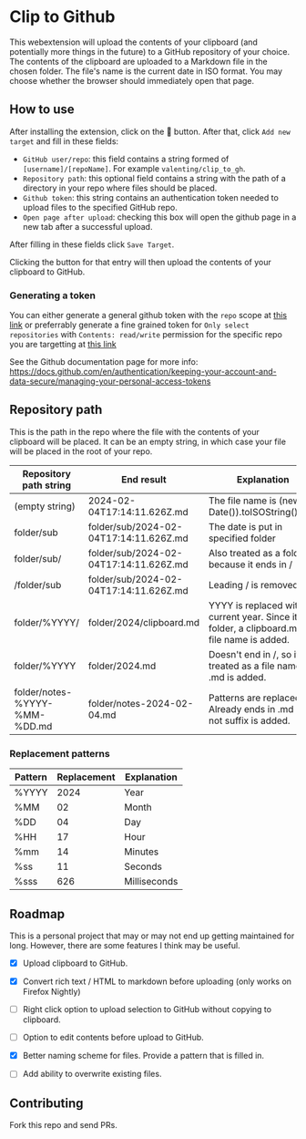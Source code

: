 # Clip to Github

This webextension will upload the contents of your clipboard (and potentially more things in the future) to a GitHub repository of your choice. The contents of the clipboard are uploaded to a Markdown file in the chosen folder. The file's name is the current date in ISO format. You may choose whether the browser should immediately open that page.

## How to use

After installing the extension, click on the 📎 button.
After that, click `Add new target` and fill in these fields:

- `GitHub user/repo`: this field contains a string formed of `[username]/[repoName]`. For example `valenting/clip_to_gh`.
- `Repository path`: this optional field contains a string with the path of a directory in your repo where files should be placed.
- `Github token`: this string contains an authentication token needed to upload files to the specified GitHub repo.
- `Open page after upload`: checking this box will open the github page in a new tab after a successful upload.

After filling in these fields click `Save Target`.

Clicking the button for that entry will then upload the contents of your clipboard to GitHub.

### Generating a token

You can either generate a general github token with the `repo` scope at [this link](https://github.com/settings/tokens/new) or preferrably generate a fine grained token for `Only select repositories` with `Contents: read/write` permission for the specific repo you are targetting at [this link](https://github.com/settings/personal-access-tokens/new)

See the Github documentation page for more info:
https://docs.github.com/en/authentication/keeping-your-account-and-data-secure/managing-your-personal-access-tokens

## Repository path

This is the path in the repo where the file with the contents of your clipboard will be placed.
It can be an empty string, in which case your file will be placed in the root of your repo.

| Repository path string | End result                             | Explanation                                                                                 |
| ---------------------- | -------------------------------------- | ------------------------------------------------------------------------------------------- |
| (empty string)         | 2024-02-04T17:14:11.626Z.md            | The file name is (new Date()).toISOString()}.md                                             |
| folder/sub             | folder/sub/2024-02-04T17:14:11.626Z.md | The date is put in specified folder                                                         |
| folder/sub/            | folder/sub/2024-02-04T17:14:11.626Z.md | Also treated as a folder because it ends in /                                                                                             |
| /folder/sub            | folder/sub/2024-02-04T17:14:11.626Z.md | Leading / is removed                                                                        |
| folder/%YYYY/          | folder/2024/clipboard.md               | YYYY is replaced with current year. Since it's a folder, a clipboard.md file name is added. |
| folder/%YYYY           | folder/2024.md                         | Doesn't end in /, so it's treated as a file name. .md is added.                             |
| folder/notes-%YYYY-%MM-%DD.md                       | folder/notes-2024-02-04.md                                       | Patterns are replaced. Already ends in .md so not suffix is added.                                                                                            |

### Replacement patterns

| Pattern | Replacement | Explanation |
| ------- | ----------- | ----------- |
| %YYYY   | 2024        | Year        |
| %MM     | 02          | Month       |
| %DD     | 04          | Day         |
| %HH     | 17          | Hour        |
| %mm     | 14          | Minutes     |
| %ss     | 11          | Seconds     |
| %sss        | 626            | Milliseconds            |



## Roadmap

This is a personal project that may or may not end up getting maintained for long. However, there are some features I think may be useful.

- [x] Upload clipboard to GitHub.
- [x] Convert rich text / HTML to markdown before uploading (only works on Firefox Nightly)
- [ ] Right click option to upload selection to GitHub without copying to clipboard.
- [ ] Option to edit contents before upload to GitHub.
- [x] Better naming scheme for files. Provide a pattern that is filled in.
- [ ] Add ability to overwrite existing files.


## Contributing

Fork this repo and send PRs.
